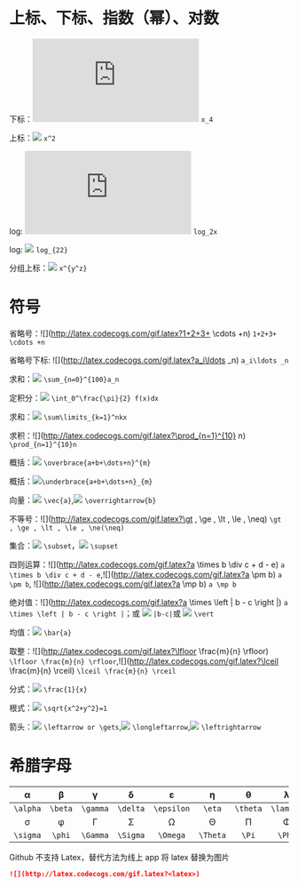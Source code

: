 # 上标、下标、指数（幂）、对数

下标：![](http://latex.codecogs.com/gif.latex?x_4) `x_4`

上标：![](http://latex.codecogs.com/gif.latex?x^2) `x^2`

log: ![](http://latex.codecogs.com/gif.latex?log_2x) `log_2x`

log: ![](http://latex.codecogs.com/gif.latex?log_{22}) `log_{22}`

分组上标：![](http://latex.codecogs.com/gif.latex?x^{y^z}}) `x^{y^z}`

# 符号

省略号：![](http://latex.codecogs.com/gif.latex?1+2+3+ \cdots +n) `1+2+3+ \cdots +n`

省略号下标: ![](http://latex.codecogs.com/gif.latex?a_i\ldots _n) `a_i\ldots _n`

求和：![](http://latex.codecogs.com/gif.latex?\sum_{n=0}^{100}a_n)  `\sum_{n=0}^{100}a_n`

定积分：![](http://latex.codecogs.com/gif.latex?\int_0^\frac{\pi}{2}f(x)dx)  `\int_0^\frac{\pi}{2} f(x)dx`

求和：![](http://latex.codecogs.com/gif.latex?\sum\limits_{k=1}^nkx)  `\sum\limits_{k=1}^nkx`

求积：![](http://latex.codecogs.com/gif.latex?\prod_{n=1}^{10} n) `\prod_{n=1}^{10}n`

概括：![](http://latex.codecogs.com/gif.latex?\overbrace{a+b+\dots+n}^{m})  `\overbrace{a+b+\dots+n}^{m}`

概括：![](http://latex.codecogs.com/gif.latex?\underbrace{a+b+\dots+n}^{m个})`\underbrace{a+b+\dots+n}_{m}`

向量：![](http://latex.codecogs.com/gif.latex?\vec{a})  `\vec{a}`,![](http://latex.codecogs.com/gif.latex?\overrightarrow{b}) `\overrightarrow{b}`

不等号：![](http://latex.codecogs.com/gif.latex?\gt , \ge , \lt , \le , \neq) `\gt , \ge , \lt , \le , \ne(\neq)`

集合：![](http://latex.codecogs.com/gif.latex?\subset) `\subset`，![](http://latex.codecogs.com/gif.latex?\supset) `\supset`

四则运算：![](http://latex.codecogs.com/gif.latex?a \times b \div c + d - e) `a \times b \div c + d - e`,![](http://latex.codecogs.com/gif.latex?a \pm b)  `a \pm b`, ![](http://latex.codecogs.com/gif.latex?a \mp b) `a \mp b`

 绝对值：![](http://latex.codecogs.com/gif.latex?a \times \left | b - c \right |) `a \times \left | b - c \right |`；或 ![](http://latex.codecogs.com/gif.latex?|b-c|) `|b-c|`或  ![](http://latex.codecogs.com/gif.latex?\vert) `\vert`

均值：![](http://latex.codecogs.com/gif.latex?\bar{a}) `\bar{a}`

取整：![](http://latex.codecogs.com/gif.latex?\lfloor \frac{m}{n} \rfloor) `\lfloor \frac{m}{n} \rfloor`,![](http://latex.codecogs.com/gif.latex?\lceil \frac{m}{n} \rceil) `\lceil \frac{m}{n} \rceil`

分式：![](http://latex.codecogs.com/gif.latex?\frac{1}{x})  `\frac{1}{x}`

根式：![](http://latex.codecogs.com/gif.latex?\sqrt{x^2+y^2}=1) `\sqrt{x^2+y^2}=1`

箭头：![](http://latex.codecogs.com/gif.latex?\leftarrow)  `\leftarrow or \gets`,![](http://latex.codecogs.com/gif.latex?\longleftarrow) `\longleftarrow`,![](http://latex.codecogs.com/gif.latex?\leftrightarrow) `\leftrightarrow`

# 希腊字母

|    α     |    β    |    γ     |    δ     |     ε      |    η     |    θ     |     λ     |   μ   |
| :------: | :-----: | :------: | :------: | :--------: | :------: | :------: | :-------: | :---: |
| `\alpha` | `\beta` | `\gamma` | `\delta` | `\epsilon` |  `\eta`  | `\theta` | `\lambda` | `\mu` |
|    σ     |    φ    |    Γ     |    Σ     |     Ω      |    Θ     |    Π     |     Φ     |       |
| `\sigma` | `\phi`  | `\Gamma` | `\Sigma` |  `\Omega`  | `\Theta` |  `\Pi`   |  `\Phi`   |       |

Github 不支持 Latex，替代方法为线上 app 将 latex 替换为图片 

```markdown
![](http://latex.codecogs.com/gif.latex?<latex>)
```

